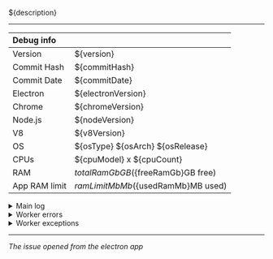${description}

---

| Debug info | |
| :--- | :--- |
| Version | ${version} |
| Commit Hash | ${commitHash} |
| Commit Date | ${commitDate} |
| Electron | ${electronVersion} |
| Chrome | ${chromeVersion} |
| Node.js | ${nodeVersion} |
| V8 | ${v8Version} |
| OS | ${osType} ${osArch} ${osRelease} |
| CPUs | ${cpuModel} x ${cpuCount} |
| RAM | ${totalRamGb}GB (${freeRamGb}GB free) |
| App RAM limit | ${ramLimitMb}Mb (${usedRamMb}MB used) |

<details>

<summary>Main log</summary>

```vim
${mainLog}
```

</details>

<details>

<summary>Worker errors</summary>

```vim
${workerErrors}
```

</details>

<details>

<summary>Worker exceptions</summary>

```vim
${workerExceptions}
```

</details>

---

*The issue opened from the electron app*
